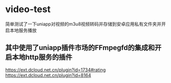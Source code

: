 # video-test
简单测试了一下uniapp对视频的m3u8视频转码并存储到安卓应用私有文件夹并开启本地服务播放
## 其中使用了uniapp插件市场的FFmpegfd的集成和开启本地http服务的插件
https://ext.dcloud.net.cn/plugin?id=1734#rating
https://ext.dcloud.net.cn/plugin?id=8164
